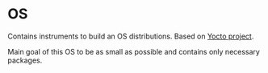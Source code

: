 OS
==

Contains instruments to build an OS distributions.
Based on [Yocto project](https://www.yoctoproject.org/).

Main goal of this OS to be as small as possible and contains only necessary packages.
